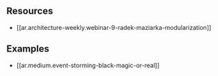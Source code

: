 


## Resources

- [[ar.architecture-weekly.webinar-9-radek-maziarka-modularization]]

## Examples

- [[ar.medium.event-storming-black-magic-or-real]]